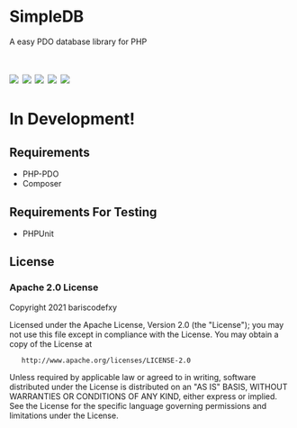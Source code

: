 # SimpleDB
A easy PDO database library for PHP
# <a href="https://discord.gg/HBtf7buzv9"><img src='https://img.shields.io/discord/812096967714930710?label=discord'></a> <img src='https://img.shields.io/github/issues/bariscodefxy/BasicDB'> <img src='https://img.shields.io/github/forks/bariscodefxy/BasicDB'> <img src='https://img.shields.io/github/stars/bariscodefxy/BasicDB'> <img src='https://img.shields.io/github/license/bariscodefxy/BasicDB'>        
# In Development!

## Requirements
* PHP-PDO
* Composer

## Requirements For Testing
* PHPUnit

## License
### Apache 2.0 License
Copyright 2021 bariscodefxy

Licensed under the Apache License, Version 2.0 (the "License");
you may not use this file except in compliance with the License.
You may obtain a copy of the License at

       http://www.apache.org/licenses/LICENSE-2.0

Unless required by applicable law or agreed to in writing, software
distributed under the License is distributed on an "AS IS" BASIS,
WITHOUT WARRANTIES OR CONDITIONS OF ANY KIND, either express or implied.
See the License for the specific language governing permissions and
limitations under the License.
